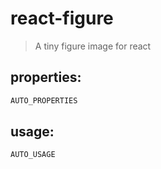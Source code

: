 # react-figure
> A tiny figure image for react


## properties:
```javascript
AUTO_PROPERTIES
```

## usage:
```jsx
AUTO_USAGE
```
